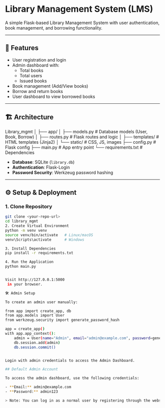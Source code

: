 # Library Management System (LMS)

A simple Flask-based Library Management System with user authentication, book management, and borrowing functionality.

---

## 📌 Features

- User registration and login
- Admin dashboard with:
  - Total books
  - Total users
  - Issued books
- Book management (Add/View books)
- Borrow and return books
- User dashboard to view borrowed books

---

## 🏗️ Architecture

Library_mgmt
│
├── app/
│ ├── models.py # Database models (User, Book, Borrow)
│ ├── routes.py # Flask routes and logic
│ ├── templates/ # HTML templates (Jinja2)
│ └── static/ # CSS, JS, images
├── config.py # Flask config
├── main.py # App entry point
└── requirements.txt # Dependencies


- **Database**: SQLite (`library.db`)
- **Authentication**: Flask-Login
- **Password Security**: Werkzeug password hashing

---

## ⚙️ Setup & Deployment

### 1. Clone Repository
```bash
git clone <your-repo-url>
cd library_mgmt
2. Create Virtual Environment
python -m venv venv
source venv/bin/activate   # Linux/macOS
venv\Scripts\activate      # Windows

3. Install Dependencies
pip install -r requirements.txt

4. Run the Application
python main.py


Visit http://127.0.0.1:5000
 in your browser.

🛠️ Admin Setup

To create an admin user manually:

from app import create_app, db
from app.models import User
from werkzeug.security import generate_password_hash

app = create_app()
with app.app_context():
    admin = User(name="Admin", email="admin@example.com", password=generate_password_hash("admin123"), role="admin")
    db.session.add(admin)
    db.session.commit()


Login with admin credentials to access the Admin Dashboard.

## Default Admin Account

To access the admin dashboard, use the following credentials:

- **Email:** admin@example.com
- **Password:** admin123

> Note: You can log in as a normal user by registering through the website. (users can register themselves and only admin can add books.)